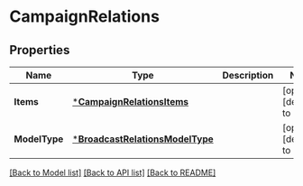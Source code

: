 # CampaignRelations

## Properties
Name | Type | Description | Notes
------------ | ------------- | ------------- | -------------
**Items** | [***CampaignRelationsItems**](CampaignRelations_items.md) |  | [optional] [default to null]
**ModelType** | [***BroadcastRelationsModelType**](BroadcastRelations_model_type.md) |  | [optional] [default to null]

[[Back to Model list]](../README.md#documentation-for-models) [[Back to API list]](../README.md#documentation-for-api-endpoints) [[Back to README]](../README.md)


